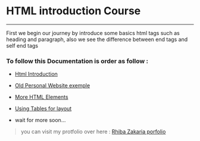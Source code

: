 # HTML introduction Course 
___
First we begin our journey by introduce some basics html tags such as heading and paragraph, also we see the difference between end tags and self end tags

### To follow this Documentation is order as follow :

* [Html Introduction](html_Introduction.html)

* [Old Personal Website exemple](FirstPage.html)

* [More HTML Elements](FirstPage1.html)

* [Using Tables for layout](FirstPage2.html)

* wait for more soon...

> you can visit my protfolio over here :
[Rhiba Zakaria porfolio](https://zak-rhiba.codes)